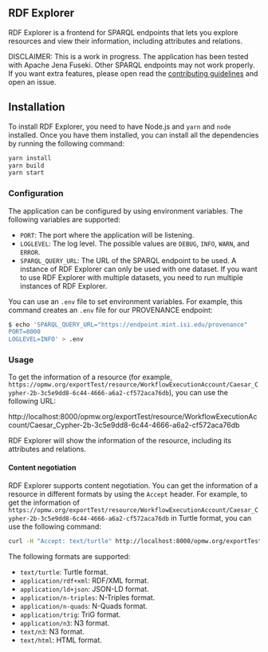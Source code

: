 ## RDF Explorer

RDF Explorer is a frontend for SPARQL endpoints that lets you explore resources and view their information, including attributes and relations.

DISCLAIMER: This is a work in progress. The application has been tested with Apache Jena Fuseki. Other SPARQL endpoints may not work properly. If you want extra features, please open read the [contributing guidelines](CONTRIBUTING.md) and open an issue.

## Installation

To install RDF Explorer, you need to have Node.js and `yarn` and `node` installed. Once you have them installed, you can install all the dependencies by running the following command:

```bash
yarn install
yarn build
yarn start
```

### Configuration

The application can be configured by using environment variables. The following variables are supported:

- `PORT`: The port where the application will be listening.
- `LOGLEVEL`: The log level. The possible values are `DEBUG`, `INFO`, `WARN`, and `ERROR`.
- `SPARQL_QUERY_URL`: The URL of the SPARQL endpoint to be used. A instance of RDF Explorer can only be used with one dataset. If you want to use RDF Explorer with multiple datasets, you need to run multiple instances of RDF Explorer.

You can use an `.env` file to set environment variables. For example, this command creates an `.env` file for our PROVENANCE endpoint:

```bash
$ echo 'SPARQL_QUERY_URL="https://endpoint.mint.isi.edu/provenance"
PORT=8000
LOGLEVEL=INFO' > .env
```

### Usage

To get the information of a resource (for example, `https://opmw.org/exportTest/resource/WorkflowExecutionAccount/Caesar_Cypher-2b-3c5e9dd8-6c44-4666-a6a2-cf572aca76db`), you can use the following URL:

http://localhost:8000/opmw.org/exportTest/resource/WorkflowExecutionAccount/Caesar_Cypher-2b-3c5e9dd8-6c44-4666-a6a2-cf572aca76db

RDF Explorer will show the information of the resource, including its attributes and relations.

#### Content negotiation

RDF Explorer supports content negotiation. You can get the information of a resource in different formats by using the `Accept` header. For example, to get the information of `https://opmw.org/exportTest/resource/WorkflowExecutionAccount/Caesar_Cypher-2b-3c5e9dd8-6c44-4666-a6a2-cf572aca76db` in Turtle format, you can use the following command:

```bash
curl -H "Accept: text/turtle" http://localhost:8000/opmw.org/exportTest/resource/WorkflowExecutionAccount/Caesar_Cypher-2b-3c5e9dd8-6c44-4666-a6a2-cf572aca76db
```

The following formats are supported:

- `text/turtle`: Turtle format.
- `application/rdf+xml`: RDF/XML format.
- `application/ld+json`: JSON-LD format.
- `application/n-triples`: N-Triples format.
- `application/n-quads`: N-Quads format.
- `application/trig`: TriG format.
- `application/n3`: N3 format.
- `text/n3`: N3 format.
- `text/html`: HTML format.
